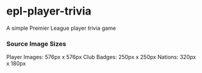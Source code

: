 # epl-player-trivia

 A simple Premier League player trivia game

### Source Image Sizes
Player Images: 576px x 576px
Club Badges: 250px x 250px
Nations: 320px x 180px

